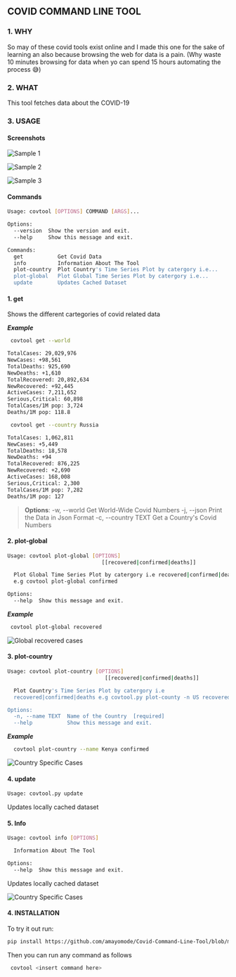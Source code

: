 ## COVID COMMAND LINE TOOL

### 1. WHY

So may of these covid tools exist online and I made this one for the sake of learning an also because browsing the web for data is a pain. (Why waste 10 minutes browsing for data when yo can spend 15 hours automating the process 😅)

### 2. WHAT

This tool fetches data about the COVID-19

### 3. USAGE

#### Screenshots

![Sample 1](https://github.com/amayomode/Covid-Command-Line-Tool/blob/master/screenshots/screenshot1.PNG)

![Sample 2](https://github.com/amayomode/Covid-Command-Line-Tool/blob/master/screenshots/screenshot2.PNG)

![Sample 3](https://github.com/amayomode/Covid-Command-Line-Tool/blob/master/screenshots/screenshot3.PNG)

#### Commands

```bash
Usage: covtool [OPTIONS] COMMAND [ARGS]...

Options:
  --version  Show the version and exit.
  --help     Show this message and exit.

Commands:
  get           Get Covid Data
  info          Information About The Tool
  plot-country  Plot Country's Time Series Plot by catergory i.e...
  plot-global   Plot Global Time Series Plot by catergory i.e...
  update        Updates Cached Dataset

```

#### 1. get

Shows the different cartegories of covid related data

**_Example_**

```bash
 covtool get --world
```

```bash
TotalCases: 29,029,976
NewCases: +98,561
TotalDeaths: 925,690
NewDeaths: +1,610
TotalRecovered: 20,892,634
NewRecovered: +92,445
ActiveCases: 7,211,652
Serious,Critical: 60,898
TotalCases/1M pop: 3,724
Deaths/1M pop: 118.8
```

```bash
 covtool get --country Russia
```

```bash
TotalCases: 1,062,811
NewCases: +5,449
TotalDeaths: 18,578
NewDeaths: +94
TotalRecovered: 876,225
NewRecovered: +2,690
ActiveCases: 168,008
Serious,Critical: 2,300
TotalCases/1M pop: 7,282
Deaths/1M pop: 127

```

> **Options**:
> -w, --world Get World-Wide Covid Numbers
> -j, --json Print the Data in Json Format
> -c, --country TEXT Get a Country's Covid Numbers

#### 2. plot-global

```bash
Usage: covtool plot-global [OPTIONS]
                              [[recovered|confirmed|deaths]]

  Plot Global Time Series Plot by catergory i.e recovered|confirmed|deaths
  e.g covtool plot-global confirmed

Options:
  --help  Show this message and exit.
```

**_Example_**

```bash
 covtool plot-global recovered
```

![Global recovered cases](https://github.com/amayomode/Covid-Command-Line-Tool/blob/master/screenshots/screenshot4.PNG)

#### 3. plot-country

```bash
Usage: covtool plot-country [OPTIONS]
                               [[recovered|confirmed|deaths]]

  Plot Country's Time Series Plot by catergory i.e
  recovered|confirmed|deaths e.g covtool.py plot-county -n US recovered

Options:
  -n, --name TEXT  Name of the Country  [required]
  --help           Show this message and exit.

```

**_Example_**

```bash
  covtool plot-country --name Kenya confirmed
```

![Country Specific Cases](https://github.com/amayomode/Covid-Command-Line-Tool/blob/master/screenshots/screenshot5.PNG)

#### 4. update

```bash
Usage: covtool.py update
```

Updates locally cached dataset

#### 5. Info

```bash
Usage: covtool info [OPTIONS]

  Information About The Tool

Options:
  --help  Show this message and exit.

```

Updates locally cached dataset

![Country Specific Cases](https://github.com/amayomode/Covid-Command-Line-Tool/blob/master/screenshots/screenshot6.PNG)

#### 4. INSTALLATION

To try it out run:

```bash
pip install https://github.com/amayomode/Covid-Command-Line-Tool/blob/master/dist/covtool-0.1.0-py3-none-any.whl
```

Then you can run any command as follows

```bash
 covtool <insert command here>
```
